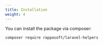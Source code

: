 ```yaml
---
title: Installation
weight: 4
---
```


You can install the package via composer:

```bash
composer require rappasoft/laravel-helpers
```
